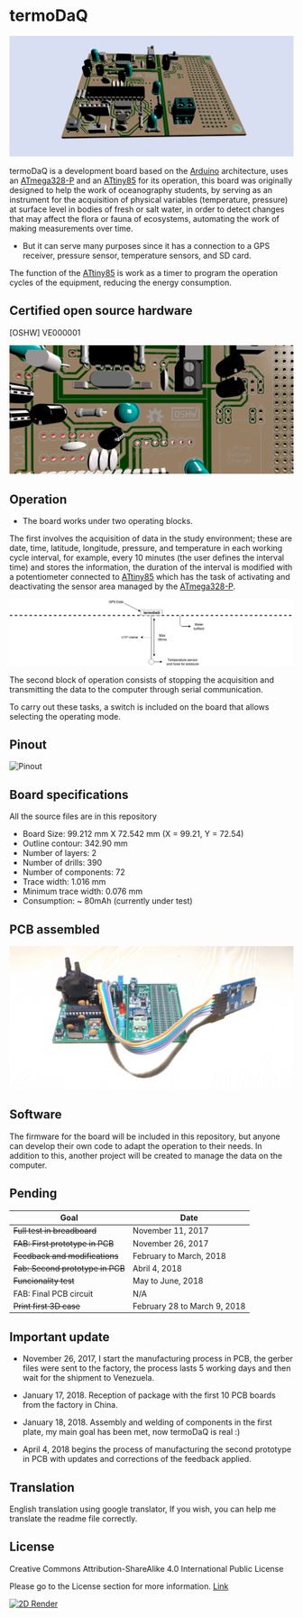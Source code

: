 # termoDaQ

![3D Render](https://raw.githubusercontent.com/mc-ireiser/termoDaQ/master/3D_Render/Render_3.png)

termoDaQ is a development board based on the [Arduino](https://www.arduino.cc/) architecture, uses an [ATmega328-P](http://ww1.microchip.com/downloads/en/DeviceDoc/Atmel-42735-8-bit-AVR-Microcontroller-ATmega328-328P_Summary.pdf) and an [ATtiny85](http://ww1.microchip.com/downloads/en/DeviceDoc/Atmel-2586-AVR-8-bit-Microcontroller-ATtiny25-ATtiny45-ATtiny85_Datasheet-Summary.pdf) for its operation, this board was originally designed to help the work of oceanography students, by serving as an instrument for the acquisition of physical variables (temperature, pressure) at surface level in bodies of fresh or salt water, in order to detect changes that may affect the flora or fauna of ecosystems, automating the work of making measurements over time.

- But it can serve many purposes since it has a connection to a GPS receiver, pressure sensor, temperature sensors, and SD card.

The function of the [ATtiny85](http://ww1.microchip.com/downloads/en/DeviceDoc/Atmel-2586-AVR-8-bit-Microcontroller-ATtiny25-ATtiny45-ATtiny85_Datasheet-Summary.pdf) is work as a timer to program the operation cycles of the equipment, reducing the energy consumption.

## Certified open source hardware

[OSHW] VE000001

![3D Render](https://raw.githubusercontent.com/mc-ireiser/termoDaQ/master/3D_Render/Render_2.png)

## Operation

- The board works under two operating blocks.

The first involves the acquisition of data in the study environment; these are date, time, latitude, longitude, pressure, and temperature in each working cycle interval, for example, every 10 minutes (the user defines the interval time) and stores the information, the duration of the interval is modified with a potentiometer connected to [ATtiny85](http://ww1.microchip.com/downloads/en/DeviceDoc/Atmel-2586-AVR-8-bit-Microcontroller-ATtiny25-ATtiny45-ATtiny85_Datasheet-Summary.pdf) which has the task of activating and deactivating the sensor area managed by the [ATmega328-P](http://ww1.microchip.com/downloads/en/DeviceDoc/Atmel-42735-8-bit-AVR-Microcontroller-ATmega328-328P_Summary.pdf).

![Operation](https://raw.githubusercontent.com/mc-ireiser/termoDaQ/master/IMG/Mockup.png)

The second block of operation consists of stopping the acquisition and transmitting the data to the computer through serial communication.

To carry out these tasks, a switch is included on the board that allows selecting the operating mode.

## Pinout

![Pinout](https://raw.githubusercontent.com/mc-ireiser/termoDaQ/master/IMG/Pinout.png)

## Board specifications

All the source files are in this repository

- Board Size: 99.212 mm X 72.542 mm (X = 99.21, Y = 72.54)
- Outline contour: 342.90 mm
- Number of layers: 2
- Number of drills: 390
- Number of components: 72
- Trace width: 1.016 mm
- Minimum trace width: 0.076 mm
- Consumption: ~ 80mAh (currently under test)

## PCB assembled

![Photo](https://raw.githubusercontent.com/mc-ireiser/termoDaQ/master/Photographs/DSCF1042.JPG)

## Software

The firmware for the board will be included in this repository, but anyone can develop their own code to adapt the operation to their needs. In addition to this, another project will be created to manage the data on the computer.

## Pending

| Goal | Date |
| ---------- | ---------- |
| ~~Full test in breadboard~~   | November 11, 2017   |
| ~~FAB: First prototype in PCB~~   | November 26, 2017   |
|~~Feedback and modifications~~| February to March, 2018 |
|~~Fab: Second prototype in PCB~~| Abril 4, 2018 |
|~~Funcionality test~~| May to June, 2018 |
|FAB: Final PCB circuit| N/A |
|~~Print first 3D case~~| February 28 to March 9, 2018 |

## Important update

- November 26, 2017, I start the manufacturing process in PCB, the gerber files were sent to the factory, the process lasts 5 working days and then wait for the shipment to Venezuela.

- January 17, 2018. Reception of package with the first 10 PCB boards from the factory in China.

- January 18, 2018. Assembly and welding of components in the first plate, my main goal has been met, now termoDaQ is real :)

- April 4, 2018 begins the process of manufacturing the second prototype in PCB with updates and corrections of the feedback applied.

## Translation

English translation using google translator, If you wish, you can help me translate the readme file correctly.

## License

Creative Commons Attribution-ShareAlike 4.0 International Public License

Please go to the License section for more information. [Link](https://github.com/mc-ireiser/termoDaQ/tree/master/License)

[![2D Render](https://i.creativecommons.org/l/by-sa/4.0/88x31.png)](https://creativecommons.org/licenses/by-sa/4.0/)
